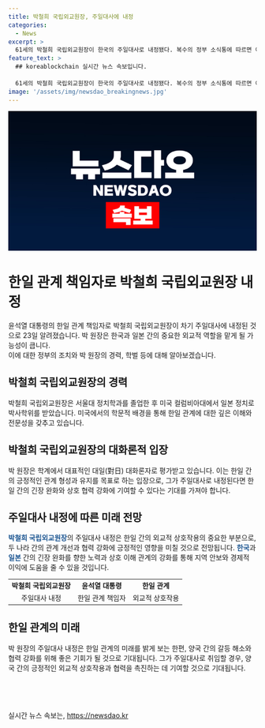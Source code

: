 ```yaml
---
title: 박철희 국립외교원장, 주일대사에 내정
categories:
  - News
excerpt: >
  61세의 박철희 국립외교원장이 한국의 주일대사로 내정됐다. 복수의 정부 소식통에 따르면 아그레망 요청을 마치고, 다음달 중순쯤 도쿄에 부임할 것으로 보인다. 한국 대표적인 대일 대화론자인 박 원장은 서울대 정치학과 출신으로 미국에서 일본 정치로 박사학위를 받았다.
feature_text: >
  ## koreablockchain 실시간 뉴스 속보입니다.

  61세의 박철희 국립외교원장이 한국의 주일대사로 내정됐다. 복수의 정부 소식통에 따르면 아그레망 요청을 마치고, 다음달 중순쯤 도쿄에 부임할 것으로 보인다. 한국 대표적인 대일 대화론자인 박 원장은 서울대 정치학과 출신으로 미국에서 일본 정치로 박사학위를 받았다.
image: '/assets/img/newsdao_breakingnews.jpg'
---
```


<p><img src="/assets/img/newsdao_breakingnews.jpg" alt="koreablockchain 속보" /></p>

<h1>한일 관계 책임자로 박철희 국립외교원장 내정</h1>

<p data-ke-size="size16">윤석열 대통령의 한일 관계 책임자로 박철희 국립외교원장이 차기 주일대사에 내정된 것으로 23일 알려졌습니다. 박 원장은 한국과 일본 간의 중요한 외교적 역할을 맡게 될 가능성이 큽니다. <br>
이에 대한 정부의 조치와 박 원장의 경력, 학벌 등에 대해 알아보겠습니다.</p>

<h2 data-ke-size="size26">박철희 국립외교원장의 경력</h2>

<p data-ke-size="size16">박철희 국립외교원장은 서울대 정치학과를 졸업한 후 미국 컬럼비아대에서 일본 정치로 박사학위를 받았습니다. 미국에서의 학문적 배경을 통해 한일 관계에 대한 깊은 이해와 전문성을 갖추고 있습니다.</p>

<h2 data-ke-size="size26">박철희 국립외교원장의 대화론적 입장</h2>

<p data-ke-size="size16">박 원장은 학계에서 대표적인 대일(對日) 대화론자로 평가받고 있습니다. 이는 한일 간의 긍정적인 관계 형성과 유지를 목표로 하는 입장으로, 그가 주일대사로 내정된다면 한일 간의 긴장 완화와 상호 협력 강화에 기여할 수 있다는 기대를 가져야 합니다.</p>

<h2 data-ke-size="size26">주일대사 내정에 따른 미래 전망</h2>

<p data-ke-size="size16"><b><span style="color: #1a5490;">박철희 국립외교원장</span></b>의 주일대사 내정은 한일 간의 외교적 상호작용의 중요한 부분으로, 두 나라 간의 관계 개선과 협력 강화에 긍정적인 영향을 미칠 것으로 전망됩니다. <b><span style="color: #1a5490;">한국</span></b>과 <b><span style="color: #1a5490;">일본</span></b> 간의 긴장 완화를 향한 노력과 상호 이해 관계의 강화를 통해 지역 안보와 경제적 이익에 도움을 줄 수 있을 것입니다.</p>

<table>
  <tr>
    <td style="text-align: center; height: 17px;"><b>박철희 국립외교원장</b></td>
    <td style="text-align: center; height: 17px;"><b>윤석열 대통령</b></td>
    <td style="text-align: center; height: 17px;"><b>한일 관계</b></td>
  </tr>
  <tr>
    <td style="text-align: center; height: 17px;">주일대사 내정</td>
    <td style="text-align: center; height: 17px;">한일 관계 책임자</td>
    <td style="text-align: center; height: 17px;">외교적 상호작용</td>
  </tr>
</table>

<h2 data-ke-size="size26">한일 관계의 미래</h2>

<p data-ke-size="size16">박 원장의 주일대사 내정은 한일 관계의 미래를 밝게 보는 한편, 양국 간의 갈등 해소와 협력 강화를 위해 좋은 기회가 될 것으로 기대됩니다. 그가 주일대사로 취임할 경우, 양국 간의 긍정적인 외교적 상호작용과 협력을 촉진하는 데 기여할 것으로 기대됩니다.</p>

<p data-ke-size="size16">&nbsp;</p>

<p data-ke-size="size16">&nbsp;</p>
실시간 뉴스 속보는, <a href="https://newsdao.kr" rel="dofollow">https://newsdao.kr</a>


